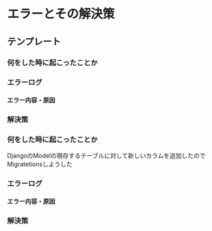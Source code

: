 # エラーとその解決策
## テンプレート
### 何をした時に起こったことか
### エラーログ
#### エラー内容・原因
### 解決策

### 何をした時に起こったことか
DjangoのModelの現存するテーブルに対して新しいカラムを追加したのでMigratetionsしようした
### エラーログ
#### エラー内容・原因
### 解決策
